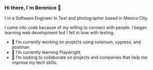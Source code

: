 
### Hi there, I´m Berenice 👋
I´m a Software Engineer In Test and photographer based in Mexico City.

I came into code because of my willing to connect with people. I began learning web development but I fell in love with testing.
- 🔭 I’m currently working on projects using selenium, cypress, and postman
- 🌱 I’m currently learning Playwright
- 👯 I’m looking to collaborate on projects and companies that help me improve my tech skills.

